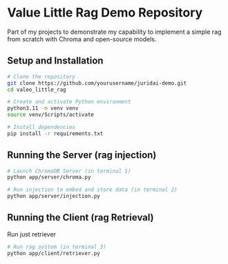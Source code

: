 # Value Little Rag Demo Repository

Part of my projects to demonstrate my capability to implement a simple rag from scratch with Chroma and open-source models.

## Setup and Installation

```bash
# Clone the repository
git clone https://github.com/yourusername/juridai-demo.git
cd valeo_little_rag

# Create and activate Python environment
python3.11 -m venv venv
source venv/Scripts/activate

# Install dependencies
pip install -r requirements.txt
```

## Running the Server (rag injection)

```bash
# Launch ChromaDB Server (in terminal 1)
python app/server/chroma.py

# Run injection to embed and store data (in terminal 2)
python app/server/injection.py
```

## Running the Client (rag Retrieval)

Run just retriever

```bash
# Run rag system (in terminal 3)
python app/client/retriever.py
```